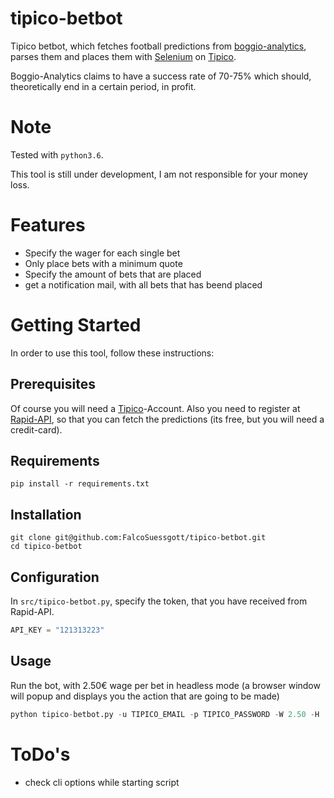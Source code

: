 # tipico-betbot
Tipico betbot, which fetches football predictions from [boggio-analytics](https://boggio-analytics.com/fp-api/), parses them and places them with [Selenium](https://www.seleniumhq.org/) on [Tipico](https://www.tipico.de/en/online-sports-betting/).

Boggio-Analytics claims to have a success rate of 70-75% which should, theoretically end in a certain period, in profit.

# Note
Tested with `python3.6`.

This tool is still under development, I am not responsible for your money loss.

# Features
* Specify the wager for each single bet
* Only place bets with a minimum quote
* Specify the amount of bets that are placed
* get a notification mail, with all bets that has beend placed

# Getting Started
In order to use this tool, follow these instructions:

## Prerequisites
Of course you will need a [Tipico](https://www.tipico.de/en/online-sports-betting/)-Account.
Also you need to register at [Rapid-API](https://rapidapi.com/boggio-analytics/api/football-prediction), so that you can fetch the predictions (its free, but you will need a credit-card).
 
## Requirements
```
pip install -r requirements.txt
```

## Installation
```shell script
git clone git@github.com:FalcoSuessgott/tipico-betbot.git
cd tipico-betbot
```

## Configuration
In `src/tipico-betbot.py`, specify the token, that you have received from Rapid-API.

```python
API_KEY = "121313223"
``` 

## Usage
Run the bot, with 2.50€ wage per bet in headless mode (a browser window will popup and displays you the action that are going to be made)

```python
python tipico-betbot.py -u TIPICO_EMAIL -p TIPICO_PASSWORD -W 2.50 -H
```

# ToDo's
* check cli options while starting script
